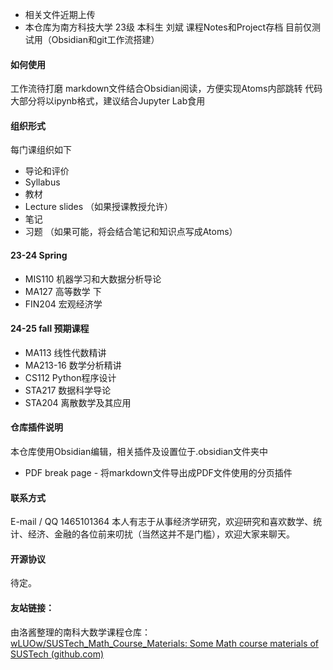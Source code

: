 - 相关文件近期上传
- 本仓库为南方科技大学 23级 本科生 刘斌 课程Notes和Project存档
目前仅测试用（Obsidian和git工作流搭建）
#### 如何使用
工作流待打磨
markdown文件结合Obsidian阅读，方便实现Atoms内部跳转
代码大部分将以ipynb格式，建议结合Jupyter Lab食用
#### 组织形式
每门课组织如下
- 导论和评价
- Syllabus
- 教材
- Lecture slides
（如果授课教授允许）
- 笔记
- 习题
（如果可能，将会结合笔记和知识点写成Atoms）

#### 23-24 Spring
- MIS110 机器学习和大数据分析导论
- MA127 高等数学 下
- FIN204 宏观经济学

#### 24-25 fall 预期课程
- MA113       线性代数精讲
- MA213-16 数学分析精讲
- CS112        Python程序设计
- STA217      数据科学导论
- STA204      离散数学及其应用

#### 仓库插件说明
本仓库使用Obsidian编辑，相关插件及设置位于.obsidian文件夹中
- PDF break page - 将markdown文件导出成PDF文件使用的分页插件
#### 联系方式
E-mail /
QQ     1465101364
本人有志于从事经济学研究，欢迎研究和喜欢数学、统计、经济、金融的各位前来叨扰（当然这并不是门槛），欢迎大家来聊天。

#### 开源协议
待定。

#### 友站链接：
由洛酱整理的南科大数学课程仓库：
[wLUOw/SUSTech_Math_Course_Materials: Some Math course materials of SUSTech (github.com)](https://github.com/wLUOw/SUSTech_Math_Course_Materials)